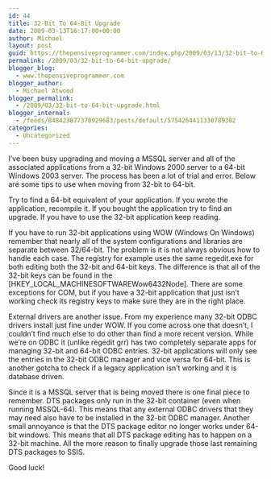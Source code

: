 ```yaml
---
id: 44
title: 32-Bit To 64-Bit Upgrade
date: 2009-03-13T16:17:00+00:00
author: Michael
layout: post
guid: https://thepensiveprogrammer.com/index.php/2009/03/13/32-bit-to-64-bit-upgrade/
permalink: /2009/03/32-bit-to-64-bit-upgrade/
blogger_blog:
  - www.thepensiveprogrammer.com
blogger_author:
  - Michael Atwood
blogger_permalink:
  - /2009/03/32-bit-to-64-bit-upgrade.html
blogger_internal:
  - /feeds/848423877370929683/posts/default/5754264411330789302
categories:
  - Uncategorized
---
```

I&#8217;ve been busy upgrading and moving a MSSQL server and all of the associated applications from a 32-bit Windows 2000 server to a 64-bit Windows 2003 server. The process has been a lot of trial and error. Below are some tips to use when moving from 32-bit to 64-bit.

Try to find a 64-bit equivalent of your application. If you wrote the application, recompile it. If you bought the application try to find an upgrade. If you have to use the 32-bit application keep reading.

If you have to run 32-bit applications using WOW (Windows On Windows) remember that nearly all of the system configurations and libraries are separate between 32/64-bit. The problem is it is not always obvious how to handle each case. The registry for example uses the same regedit.exe for both editing both the 32-bit and 64-bit keys. The difference is that all of the 32-bit keys can be found in the [HKEY\_LOCAL\_MACHINESOFTWAREWow6432Node]. There are some exceptions for COM, but if you have a 32-bit application that just isn&#8217;t working check its registry keys to make sure they are in the right place.

External drivers are another issue. From my experience many 32-bit ODBC drivers install just fine under WOW. If you come across one that doesn&#8217;t, I couldn&#8217;t find much else to do other than find a more recent version. While we&#8217;re on ODBC it (unlike regedit grr) has two completely separate apps for managing 32-bit and 64-bit ODBC entries. 32-bit applications will only see the entries in the 32-bit ODBC manager and vice versa for 64-bit. This is another gotcha to check if a legacy application isn&#8217;t working and it is database driven.

Since it is a MSSQL server that is being moved there is one final piece to remember. DTS packages only run in the 32-bit container (even when running MSSQL-64). This means that any external ODBC drivers that they may need also have to be installed in the 32-bit ODBC manager. Another small annoyance is that the DTS package editor no longer works under 64-bit windows. This means that all DTS package editing has to happen on a 32-bit machine. All the more reason to finally upgrade those last remaining DTS packages to SSIS.

Good luck!